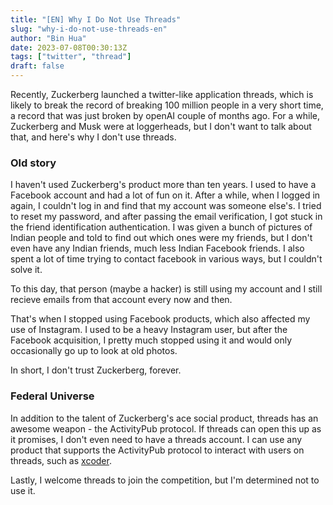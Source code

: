 ```yaml
---
title: "[EN] Why I Do Not Use Threads"
slug: "why-i-do-not-use-threads-en"
author: "Bin Hua"
date: 2023-07-08T00:30:13Z
tags: ["twitter", "thread"]
draft: false
---
```


Recently, Zuckerberg launched a twitter-like application threads, which is likely to break the record of breaking 100 million people in a very short time, a record that was just broken by openAI couple of months ago. For a while, Zuckerberg and Musk were at loggerheads, but I don't want to talk about that, and here's why I don't use threads.

### Old story

I haven't used Zuckerberg's product more than ten years. I used to have a Facebook account and had a lot of fun on it. After a while, when I logged in again, I couldn't log in and find that my account was someone else's. I tried to reset my password, and after passing the email verification, I got stuck in the friend identification authentication. I was given a bunch of pictures of Indian people and told to find out which ones were my friends, but I don't even have any Indian friends, much less Indian Facebook friends. I also spent a lot of time trying to contact facebook in various ways, but I couldn't solve it.

To this day, that person (maybe a hacker) is still using my account and I still recieve emails from that account every now and then. 

That's when I stopped using Facebook products, which also affected my use of Instagram. I used to be a heavy Instagram user, but after the Facebook acquisition, I pretty much stopped using it and would only occasionally go up to look at old photos.

In short, I don't trust Zuckerberg, forever.

### Federal Universe

In addition to the talent of Zuckerberg's ace social product, threads has an awesome weapon - the ActivityPub protocol. If threads can open this up as it promises, I don't even need to have a threads account. I can use any product that supports the ActivityPub protocol to interact with users on threads, such as [xcoder](https://xcoder.org/@about).

Lastly, I welcome threads to join the competition, but I'm determined not to use it.